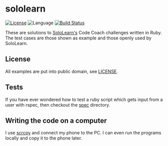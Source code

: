 # sololearn

[![License](https://img.shields.io/github/license/dleidert/sololearn.svg)](https://raw.githubusercontent.com/dleidert/sololearn/master/LICENSE)
![Language](https://img.shields.io/github/languages/top/dleidert/sololearn.svg)
[![Build Status](https://travis-ci.org/dleidert/sololearn.svg?branch=master)](https://travis-ci.org/dleidert/sololearn)
  
These are solutions to [SoloLearn's](https://www.sololearn.com/) Code Coach
challenges written in Ruby. The test cases are those shown as example and those
openly used by SoloLearn.

## License

All examples are put into public domain, see [LICENSE](LICENSE).

## Tests

If you have ever wondered how to test a ruby script which gets input from a
user with rspec, then checkout the [spec](/spec) directory.

## Writing the code on a computer

I use [scrcpy](https://github.com/Genymobile/scrcpy) and connect my phone to
the PC. I can even run the programs locally and copy it to the phone later.

<!-- vim: set tw=79 ts=2 sw=2 ai si et: -->
